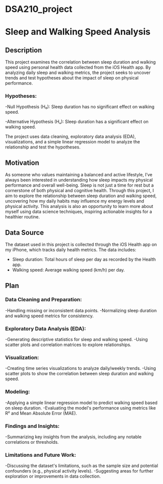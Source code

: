# DSA210_project
# Sleep and Walking Speed Analysis

## Description
This project examines the correlation between sleep duration and walking speed using personal health data collected from the iOS Health app. By analyzing daily sleep and walking metrics, the project seeks to uncover trends and test hypotheses about the impact of sleep on physical performance.

### Hypotheses:
-Null Hypothesis (H₀): Sleep duration has no significant effect on walking speed.

-Alternative Hypothesis (Hₐ): Sleep duration has a significant effect on walking speed.

The project uses data cleaning, exploratory data analysis (EDA), visualizations, and a simple linear regression model to analyze the relationship and test the hypotheses.

## Motivation
As someone who values maintaining a balanced and active lifestyle, I’ve always been interested in understanding how sleep impacts my physical performance and overall well-being. Sleep is not just a time for rest but a cornerstone of both physical and cognitive health. Through this project, I aim to explore the relationship between sleep duration and walking speed, uncovering how my daily habits may influence my energy levels and physical activity. This analysis is also an opportunity to learn more about myself using data science techniques, inspiring actionable insights for a healthier routine.

## Data Source
The dataset used in this project is collected through the iOS Health app on my iPhone, which tracks daily health metrics. The data includes:

- Sleep duration: Total hours of sleep per day as recorded by the Health app.
- Walking speed: Average walking speed (km/h) per day.

## Plan
### Data Cleaning and Preparation:

-Handling missing or inconsistent data points.
-Normalizing sleep duration and walking speed metrics for consistency.

### Exploratory Data Analysis (EDA):

-Generating descriptive statistics for sleep and walking speed.
-Using scatter plots and correlation matrices to explore relationships.

### Visualization:

-Creating time series visualizations to analyze daily/weekly trends.
-Using scatter plots to show the correlation between sleep duration and walking speed.

### Modeling:

-Applying a simple linear regression model to predict walking speed based on sleep duration.
-Evaluating the model's performance using metrics like R² and Mean Absolute Error (MAE).

### Findings and Insights:

-Summarizing key insights from the analysis, including any notable correlations or thresholds.

### Limitations and Future Work:

-Discussing the dataset's limitations, such as the sample size and potential confounders (e.g., physical activity levels).
-Suggesting areas for further exploration or improvements in data collection.
